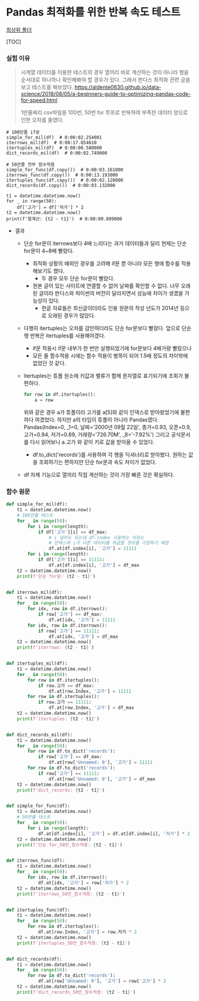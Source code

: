 # Pandas 최적화를 위한 반복 속도 테스트

[최상위 폴더](../../../README.md)

[TOC]



### 실험 이유

>시계열 데이터를 이용한 테스트의 경우 열끼리 바로 계산하는 것이 아니라 행을 순서대로 하나하나 확인해봐야 할 경우가 있다. 
>그래서 판다스 최적화 관련 글을 보고 테스트를 해보았다. 
>https://aldente0630.github.io/data-science/2018/08/05/a-beginners-guide-to-optimizing-pandas-code-for-speed.html
>
>1만줄짜리 csv파일을 100번, 50번 for 루프로 반복하여 부족한 데이터 양으로 인한 오차를 줄였다.

```
# 100만줄 if문
simple_for_mil(df)  # 0:00:02.254001
iterrows_mil(df)  # 0:00:17.854610
itertuples_mil(df)  # 0:00:00.580000
dict_records_mil(df)  # 0:00:02.749000

# 50만줄 전부 함수적용
simple_for_func(df.copy())  # 0:00:03.161000
iterrows_func(df.copy())  # 0:00:13.193000
itertuples_func(df.copy())  # 0:00:02.128000
dict_records(df.copy())  # 0:00:03.132000

t1 = datetime.datetime.now()
for _ in range(50):
    df['고가'] = df['저가'] * 2
t2 = datetime.datetime.now()
print(f'열계산: {t2 - t1}')  # 0:00:00.009000
```

- 결과
  - 단순 for문이 iterrows보다 4배 느리다는 과거 데이터들과 달리 현재는 단순 for문이 4~8배 빨랐다.
    - 최적화 상황의 예외인 경우를 고려해 if문 뿐 아니라 모든 행에 함수를 적용해보기도 했다.
      - 두 경우 모두 단순 for문이 빨랐다.
    - 원본 글이 있는 사이트에 연결할 수 없어 날짜를 확인할 수 없다. 너무 오래된 글이라 판다스와 파이썬의 버전이 달라지면서 성능에 차이가 생겼을 가능성이 있다.
      - 한글 자료들은 최신글이더라도 인용 원문의 작성 년도가 2014년 등으로 오래된 경우가 많았다.
    
  - 다행히 itertuples는 오차를 감안하더라도 단순 for문보다 빨랐다. 앞으로 단순 행 반복은 itertuples를 사용해야겠다.
    - if문 적용시 if문 내부가 한 번만 실행되었기에 for문보다 4배가량 빨랐으나
    - 모든 줄 함수적용 시에는 함수 적용이 병목이 되어 1.5배 정도의 차이밖에 없었던 것 같다.
    
  - itertuples는 튜플 원소에 키값과 벨류가 함께 문자열로 표기되기에 조회가 불편하다.
    
    ```python
    for row in df.itertuples():
        a = row
    ```
    
    위와 같은 경우 a가 튜플이라 고가를 a[5]와 같이 인덱스로 받아왔었기에 불편하다 여겼었다. 하지만 a의 타입이  튜플이 아니라 Pandas였다.
    Pandas(Index=0, _1=0, 날짜='2000년 09월 22일', 종가=0.93, 오픈=0.9, 고가=0.94, 저가=0.89, 거래량='726.70M', _8='-7.92%')
    그리고 공식문서를 다시 읽어보니 a.고가 와 같이 키로 값을 받아올 수 있었다.
    
    
    
    - df.to_dict('records')를 사용하여 각 행을 딕셔너리로 받아봤다. 원하는 값을 조회하기는 편하지만 단순 for문과 속도 차이가 없었다.
    
  - df 자체 기능으로 열끼리 직접 계산하는 것이 가장 빠른 것은 확실하다.



### 함수 원문

```python
def simple_for_mil(df):
    t1 = datetime.datetime.now()
    # 100만줄 테스트
    for _ in range(50):
        for i in range(length):
            if df['고가'][i] == df_max:
                # i 넣어도 되는데 df.index 사용하는 이유는
                # 인덱스와 i가 다른 데이터를 취급할 경우를 가정하기 때문
                df.at[df.index[i], '고가'] = 11111
        for i in range(length):
            if df['고가'][i] == 11111:
                df.at[df.index[i], '고가'] = df_max
    t2 = datetime.datetime.now()
    print(f'단순 for문: {t2 - t1}')


def iterrows_mil(df):
    t1 = datetime.datetime.now()
    for _ in range(50):
        for idx, row in df.iterrows():
            if row['고가'] == df_max:
                df.at[idx, '고가'] = 11111
        for idx, row in df.iterrows():
            if row['고가'] == 11111:
                df.at[idx, '고가'] = df_max
    t2 = datetime.datetime.now()
    print(f'iterrows: {t2 - t1}')


def itertuples_mil(df):
    t1 = datetime.datetime.now()
    for _ in range(50):
        for row in df.itertuples():
            if row.고가 == df_max:
                df.at[row.Index, '고가'] = 11111
        for row in df.itertuples():
            if row.고가 == 11111:
                df.at[row.Index, '고가'] = df_max
    t2 = datetime.datetime.now()
    print(f'itertuples: {t2 - t1}')


def dict_records_mil(df):
    t1 = datetime.datetime.now()
    for _ in range(50):
        for row in df.to_dict('records'):
            if row['고가'] == df_max:
                df.at[row['Unnamed: 0'], '고가'] = 11111
        for row in df.to_dict('records'):
            if row['고가'] == 11111:
                df.at[row['Unnamed: 0'], '고가'] = df_max
    t2 = datetime.datetime.now()
    print(f'dict_records: {t2 - t1}')


def simple_for_func(df):
    t1 = datetime.datetime.now()
    # 50만줄 테스트
    for _ in range(50):
        for i in range(length):
            df.at[df.index[i], '고가'] = df.at[df.index[i], '저가'] * 2
    t2 = datetime.datetime.now()
    print(f'단순 for_50만_함수적용: {t2 - t1}')


def iterrows_func(df):
    t1 = datetime.datetime.now()
    for _ in range(50):
        for idx, row in df.iterrows():
            df.at[idx, '고가'] = row['저가'] * 2
    t2 = datetime.datetime.now()
    print(f'iterrows_50만_함수적용: {t2 - t1}')


def itertuples_func(df):
    t1 = datetime.datetime.now()
    for _ in range(50):
        for row in df.itertuples():
            df.at[row.Index, '고가'] = row.저가 * 2
    t2 = datetime.datetime.now()
    print(f'itertuples_50만_함수적용: {t2 - t1}')


def dict_records(df):
    t1 = datetime.datetime.now()
    for _ in range(50):
        for row in df.to_dict('records'):
            df.at[row['Unnamed: 0'], '고가'] = row['고가'] * 2
    t2 = datetime.datetime.now()
    print(f'dict_records_50만_함수적용: {t2 - t1}')
```

